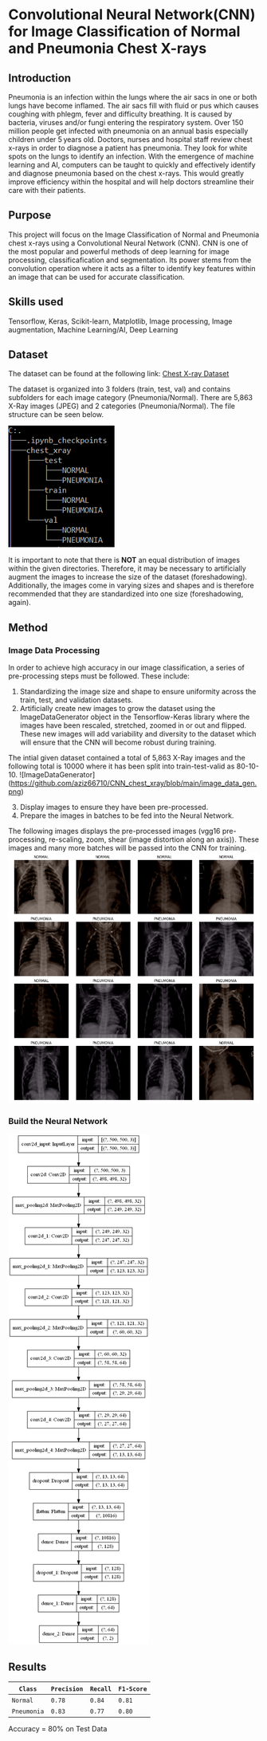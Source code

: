 # Convolutional Neural Network(CNN) for Image Classification of Normal and Pneumonia Chest X-rays

## Introduction
Pneumonia is an infection within the lungs where the air sacs in one or both lungs have become inflamed. The air sacs fill with fluid or pus which causes coughing with phlegm, fever and difficulty breathing. It is caused by bacteria, viruses and/or fungi entering the respiratory system. Over 150 million people get infected with pneumonia on an annual basis especially children under 5 years old. Doctors, nurses and hospital staff review chest x-rays in order to diagnose a patient has pneumonia. They look for white spots on the lungs to identify an infection. With the emergence of machine learning and AI, computers can be taught to quickly and effectively identify and diagnose pneumonia based on the chest x-rays. This would greatly improve efficiency within the hospital and will help doctors streamline their care with their patients.   

## Purpose
This project will focus on the Image Classification of Normal and Pneumonia chest x-rays using a Convolutional Neural Network (CNN). CNN is one of the most popular and powerful methods of deep learning for image processing, classificafication and segmentation. Its power stems from the convolution operation where it acts as a filter to identify key features within an image that can be used for accurate classification. 

## Skills used
Tensorflow, Keras, Scikit-learn, Matplotlib, Image processing, Image augmentation, Machine Learning/AI, Deep Learning

## Dataset
The dataset can be found at the following link: [Chest X-ray Dataset](https://www.kaggle.com/paultimothymooney/chest-xray-pneumonia)

The dataset is organized into 3 folders (train, test, val) and contains subfolders for each image category (Pneumonia/Normal). There are 5,863 X-Ray images (JPEG) and 2 categories (Pneumonia/Normal). The file structure can be seen below.

![Directory for images](https://github.com/aziz66710/CNN_chest_xray/blob/main/tree.png)

It is important to note that there is **NOT** an equal distribution of images within the given directories. Therefore, it may be necessary to artificially augment the images to increase the size of the dataset (foreshadowing). Additionally, the images come in varying sizes and shapes and is therefore recommended that they are standardized into one size (foreshadowing, again).  

## Method

### Image Data Processing

In order to achieve high accuracy in our image classification, a series of pre-processing steps must be followed. These include:
1. Standardizing the image size and shape to ensure uniformity across the train, test, and validation datasets.
2. Artificially create new images to grow the dataset using the ImageDataGenerator object in the Tensorflow-Keras library where the images have been rescaled, stretched, zoomed in or out and flipped. These new images will add variability and diversity to the dataset which will ensure that the CNN will become robust during training. 

The intial given dataset contained a total of 5,863 X-Ray images and the following total is 10000 where it has been split into train-test-valid as 80-10-10.
![ImageDataGenerator] (https://github.com/aziz66710/CNN_chest_xray/blob/main/image_data_gen.png)

3. Display images to ensure they have been pre-processed.
4. Prepare the images in batches to be fed into the Neural Network.

The following images displays the pre-processed images (vgg16 pre-processing, re-scaling, zoom, shear (image distortion along an axis)). These images and many more batches will be passed into the CNN for training. 
![Chest X-rays from Training Batch](https://github.com/aziz66710/CNN_chest_xray/blob/main/train_images.png)


### Build the Neural Network

![CNN Architecture](https://github.com/aziz66710/CNN_chest_xray/blob/main/cnn_architecture.png)



## Results 

|`Class`        |`Precision`  | `Recall`    | `F1-Score`    |
| -----------   | ----------- |-------------|---------------|
| `Normal`      | `0.78`      | `0.84`      | `0.81`        |
| `Pneumonia`   | `0.83`      | `0.77`      | `0.80`         |

Accuracy = 80% on Test Data



